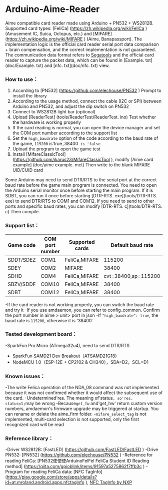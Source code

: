 # Arduino-Aime-Reader
Aime compatible card reader made using Arduino + PN532 + WS2812B.
Supported card types: [FeliCa] (https://zh.wikipedia.org/wiki/FeliCa ) (Amusement IC, Suica, Octopus, etc.) and [MIFARE] (https://zh.wikipedia.org/wiki/MIFARE ) (Aime, Banapassport).
The implementation logic is the official card reader serial port data comparison + brain compensation, and the correct implementation is not guaranteed.
The communication data format refers to [Segatools]() and the official card reader to capture the packet data, which can be found in [Example. txt](doc/Example. txt) and [nfc. txt](doc/nfc. txt) view.


### How to use：
1. According to [PN532] (https://github.com/elechouse/PN532 ) Prompt to install the library
2. According to the usage method, connect the cable (I2C or SPI) between Arduino and PN532, and adjust the dip switch on PN532
3. Connect to WS2812B light bar (optional)
4. Upload [ReaderTest] (tools/ReaderTest/ReaderTest. ino) Test whether the hardware is working properly
5. If the card reading is normal, you can open the device manager and set the COM port number according to the support list
6. Set the `high_baudrate` option of the code according to the baud rate of the game, `115200` is'true`,`38400` is 'false`
7. Upload the program to open the game test
8. Install [MifareClassicTool] (https://github.com/ikarus23/MifareClassicTool ), modify [Aime card example] (doc/aime example. mct) Then write to the blank MIFARE UID/CUID card

Some Arduino may need to send DTR/RTS to the serial port at the correct baud rate before the game main program is connected. You need to open the Arduino serial monitor once before starting the main program.
If it is SDBT, you can run it once before starting [DTR-RTS. exe](tools/DTR-RTS. exe) to send DTR/RTS to COM1 and COM12.
If you need to send to other ports and specific baud rates, you can modify [DTR-RTS. c](tools/DTR-RTS. c) Then compile.


### Support list：
| Game code | COM port number | Supported cards | Default baud rate |
| - | - | - | - |
| SDDT/SDEZ | COM1 | FeliCa,MIFARE | 115200 |
| SDEY | COM2 | MIFARE | 38400 |
| SDHD | COM4 | FeliCa,MIFARE | cvt=38400,sp=115200 |
| SBZV/SDDF | COM10 | FeliCa,MIFARE | 38400 |
| SDBT | COM12 | FeliCa,MIFARE | 38400 |

-If the card reader is not working properly, you can switch the baud rate and try it
-If you use amdaemon, you can refer to config_common. Confirm the port number in aime > unit> port in json
-If `"high_baudrate": true`, the baud rate is `115200`, otherwise it is '38400`


### Tested development board：
-SparkFun Pro Micro (ATmega32u4), need to send DTR/RTS
- SparkFun SAMD21 Dev Breakout（ATSAMD21G18）
- NodeMCU 1.0（ESP-12E + CP2102 & CH340），SDA=D2，SCL=D1


### Known issues：
-The write Felica operation of the NDA_08 command was not implemented because it was not confirmed whether it would affect the subsequent use of the card.
-Undetermined'res. The meaning of'status`, so'res. status=1;`may be wrong
-Because`get_fw` and'get_hw' return custom version numbers, amdaemon's firmware upgrade may be triggered at startup. You can rename or delete the aime_firm folder.
-`mifare_select_tag` is not implemented, multi-card selection is not supported, only the first recognized card will be read


### Reference library：
-Driver WS2812B: [FastLED] (https://github.com/FastLED/FastLED )
-Drive PN532: [PN532] (https://github.com/elechouse/PN532 )
-Reference for reading FeliCa: [PN532使使使ArduinoFelFel FeliCa Student ID Reading method] (https://qiita.com/gpioblink/items/91597a5275862f7ffb3c )
-Program for reading FeliCa data: [NFC TagInfo] (https://play.google.com/store/apps/details?id=at.mroland.android.apps.nfctaginfo ), [NFC TagInfo by NXP](https://play.google.com/store/apps/details?id=com.nxp.taginfolite )
